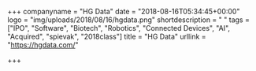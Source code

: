 +++
companyname = "HG Data"
date = "2018-08-16T05:34:45+00:00"
logo = "img/uploads/2018/08/16/hgdata.png"
shortdescription = " "
tags = ["IPO", "Software", "Biotech", "Robotics", "Connected Devices", "AI", "Acquired", "spievak", "2018class"]
title = "HG Data"
urllink = "https://hgdata.com/"

+++
